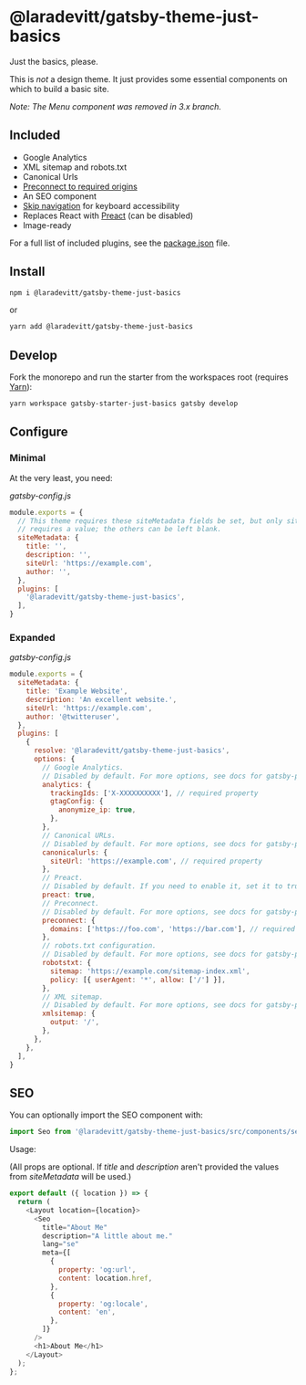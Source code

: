 # @laradevitt/gatsby-theme-just-basics

Just the basics, please.

This is *not* a design theme. It just provides some essential components on which to build a basic site.

*Note: The Menu component was removed in 3.x branch.*

## Included

- Google Analytics
- XML sitemap and robots.txt
- Canonical Urls
- [Preconnect to required origins](https://web.dev/uses-rel-preconnect/)
- An SEO component
- [Skip navigation](https://github.com/gatsbyjs/gatsby/tree/master/examples/using-reach-skip-nav) for keyboard accessibility
- Replaces React with [Preact](https://preactjs.com/) (can be disabled)
- Image-ready

For a full list of included plugins, see the [package.json](https://github.com/laradevitt/gatsby-themes/blob/master/themes/gatsby-theme-just-basics/package.json) file.

## Install

```sh
npm i @laradevitt/gatsby-theme-just-basics
```

or

```sh
yarn add @laradevitt/gatsby-theme-just-basics
```

## Develop

Fork the monorepo and run the starter from the workspaces root (requires [Yarn](https://yarnpkg.com/)):

```sh
yarn workspace gatsby-starter-just-basics gatsby develop
```

## Configure

### Minimal

At the very least, you need:

*gatsby-config.js*
```js
module.exports = {
  // This theme requires these siteMetadata fields be set, but only siteUrl
  // requires a value; the others can be left blank.
  siteMetadata: {
    title: '',
    description: '',
    siteUrl: 'https://example.com',
    author: '',
  },
  plugins: [
    '@laradevitt/gatsby-theme-just-basics',
  ],
}
```

### Expanded

*gatsby-config.js*
```js
module.exports = {
  siteMetadata: {
    title: 'Example Website',
    description: 'An excellent website.',
    siteUrl: 'https://example.com',
    author: '@twitteruser',
  },
  plugins: [
    {
      resolve: '@laradevitt/gatsby-theme-just-basics',
      options: {
        // Google Analytics.
        // Disabled by default. For more options, see docs for gatsby-plugin-google-gtag.
        analytics: {
          trackingIds: ['X-XXXXXXXXXX'], // required property
          gtagConfig: {
            anonymize_ip: true,
          },
        },
        // Canonical URLs.
        // Disabled by default. For more options, see docs for gatsby-plugin-canonical-urls.
        canonicalurls: {
          siteUrl: 'https://example.com', // required property
        },
        // Preact.
        // Disabled by default. If you need to enable it, set it to true.
        preact: true,
        // Preconnect.
        // Disabled by default. For more options, see docs for gatsby-plugin-preconnect.
        preconnect: {
          domains: ['https://foo.com', 'https://bar.com'], // required property
        },
        // robots.txt configuration.
        // Disabled by default. For more options, see docs for gatsby-plugin-robots-txt.
        robotstxt: {
          sitemap: 'https://example.com/sitemap-index.xml',
          policy: [{ userAgent: '*', allow: ['/'] }],
        },
        // XML sitemap.
        // Disabled by default. For more options, see docs for gatsby-plugin-sitemap.
        xmlsitemap: {
          output: '/',
        },
      },
    },
  ],
}
```

## SEO

You can optionally import the SEO component with:

```js
import Seo from '@laradevitt/gatsby-theme-just-basics/src/components/seo';
```

Usage:

(All props are optional. If *title* and *description* aren't provided the values
from *siteMetadata* will be used.)

```js
export default ({ location }) => {
  return (
    <Layout location={location}>
      <Seo
        title="About Me"
        description="A little about me."
        lang="se"
        meta={[
          {
            property: 'og:url',
            content: location.href,
          },
          {
            property: 'og:locale',
            content: 'en',
          },
        ]}
      />
      <h1>About Me</h1>
    </Layout>
  );
};
```
